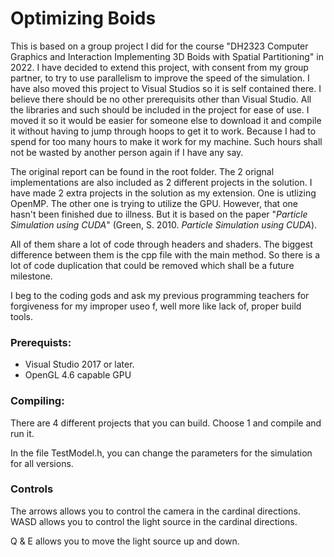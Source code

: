 # Optimizing Boids
This is based on a group project I did for the course "DH2323 Computer Graphics and Interaction Implementing 3D Boids with Spatial Partitioning" in 2022.
I have decided to extend this project, with consent from my group partner, to try to use parallelism to improve the speed of the simulation.
I have also moved this project to Visual Studios so it is self contained there.
I believe there should be no other prerequisits other than Visual Studio.
All the libraries and such should be included in the project for ease of use.
I moved it so it would be easier for someone else to download it and compile it without having to jump through hoops to get it to work.
Because I had to spend for too many hours to make it work for my machine.
Such hours shall not be wasted by another person again if I have any say.

The original report can be found in the root folder.
The 2 orignal implementations are also included as 2 different projects in the solution.
I have made 2 extra projects in the solution as my extension.
One is utlizing OpenMP.
The other one is trying to utilize the GPU. However, that one hasn't been finished due to illness.
But it is based on the paper "*Particle Simulation using CUDA*" (Green, S. 2010. *Particle Simulation using CUDA*).

All of them share a lot of code through headers and shaders.
The biggest difference between them is the cpp file with the main method.
So there is a lot of code duplication that could be removed which shall be a future milestone.

I beg to the coding gods and ask my previous programming teachers for forgiveness for my improper useo f, well more like lack of, proper build tools.  

### Prerequists:
- Visual Studio 2017 or later.
- OpenGL 4.6 capable GPU

### Compiling:
There are 4 different projects that you can build.
Choose 1 and compile and run it.

In the file TestModel.h, you can change the parameters for the simulation for all versions.

### Controls
The arrows allows you to control the camera in the cardinal directions.
WASD allows you to control the light source in the cardinal directions.

Q & E allows you to move the light source up and down.
